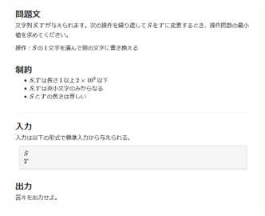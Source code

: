 ![question](https://github.com/kimura-12/AtCoder_Training/blob/master/AtCoder_Beginner_Contest/ABC172/B.Minor_Change/question.png)
